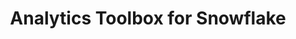---
title: Analytics Toolbox for Snowflake
description: "Unlock Spatial Analytics in Snowflake"
icon: "/img/icons/snowflake-analytics-toolbox.png"
type: examples
category: transformations
layout: categories/list
euFlag: true
aliases:
    - /analytics-toolbox-sf/examples/categories/transformations/
---
